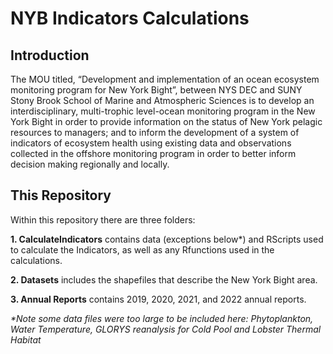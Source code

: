 # NYB Indicators Calculations

## Introduction

The MOU titled, “Development and implementation of an ocean ecosystem monitoring program for New
York Bight”, between NYS DEC and SUNY Stony Brook School of Marine and Atmospheric Sciences is to develop an interdisciplinary, multi-trophic level-ocean monitoring program in the New York Bight in order to provide information on the status of New York pelagic resources to managers; and to inform the development of a system of indicators of ecosystem health using existing data and observations collected in the offshore monitoring program in order to better inform decision making regionally and locally.

## This Repository

Within this repository there are three folders:

**1. CalculateIndicators** contains data (exceptions below*) and RScripts used to calculate the Indicators, as well as any Rfunctions used in the calculations.

**2. Datasets** includes the shapefiles that describe the New York Bight area.

**3. Annual Reports** contains 2019, 2020, 2021, and 2022 annual reports.

_*Note some data files were too large to be included here: Phytoplankton, Water Temperature, GLORYS reanalysis for Cold Pool and Lobster Thermal Habitat_

